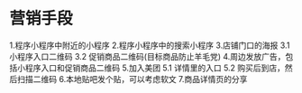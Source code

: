 # 营销手段
1.程序小程序中附近的小程序
2.程序小程序中的搜索小程序
3.店铺门口的海报
	3.1 小程序入口二维码
	3.2 促销商品二维码(目标商品防止羊毛党)
4.周边发放广告，包括小程序入口和促销商品二维码
5.加入美团
	5.1 详情里的入口
	5.2 购买后到店，然后扫描二维码
6.本地贴吧发个贴，可以考虑软文
7.商品详情页的分享














